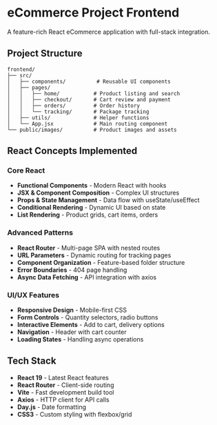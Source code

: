 # eCommerce Project Frontend

A feature-rich React eCommerce application with full-stack integration.

## Project Structure

```
frontend/
├── src/
│   ├── components/          # Reusable UI components
│   ├── pages/
│   │   ├── home/           # Product listing and search
│   │   ├── checkout/       # Cart review and payment
│   │   ├── orders/         # Order history
│   │   └── tracking/       # Package tracking
│   ├── utils/              # Helper functions
│   └── App.jsx             # Main routing component
└── public/images/          # Product images and assets
```

## React Concepts Implemented

### Core React
- **Functional Components** - Modern React with hooks
- **JSX & Component Composition** - Complex UI structures
- **Props & State Management** - Data flow with useState/useEffect
- **Conditional Rendering** - Dynamic UI based on state
- **List Rendering** - Product grids, cart items, orders

### Advanced Patterns
- **React Router** - Multi-page SPA with nested routes
- **URL Parameters** - Dynamic routing for tracking pages
- **Component Organization** - Feature-based folder structure
- **Error Boundaries** - 404 page handling
- **Async Data Fetching** - API integration with axios

### UI/UX Features
- **Responsive Design** - Mobile-first CSS
- **Form Controls** - Quantity selectors, radio buttons
- **Interactive Elements** - Add to cart, delivery options
- **Navigation** - Header with cart counter
- **Loading States** - Handling async operations

## Tech Stack

- **React 19** - Latest React features
- **React Router** - Client-side routing
- **Vite** - Fast development build tool
- **Axios** - HTTP client for API calls
- **Day.js** - Date formatting
- **CSS3** - Custom styling with flexbox/grid